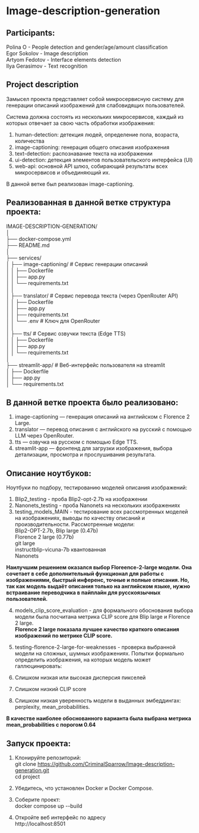 # Image-description-generation

## Participants:  
  
Polina O - People detection and gender/age/amount classification   
Egor Sokolov - Image description  
Artyom Fedotov - Interface elements detection  
Ilya Gerasimov - Text recognition  

## Project description  
Замысел проекта представляет собой микросервисную систему для генерации описаний изображений для слабовидящих пользователей.  
  
Система должна состоять из нескольких микросервисов, каждый из которых отвечает за свою часть обработки изображения:  
  
1. human-detection: детекция людей, определение пола, возраста, количества  
2. image-captioning: генерация общего описания изображения  
3. text-detection: распознавание текста на изображении  
4. ui-detection: детекция элементов пользовательского интерфейса (UI)  
5. web-api: основной API шлюз, собирающий результаты всех микросервисов и объединяющий их.  

В данной ветке был реализован image-captioning.  

## Реализованная в данной ветке структура проекта:  

IMAGE-DESCRIPTION-GENERATION/  
│  
├── docker-compose.yml            
├── README.md               
│  
├── services/  
│   ├── image-captioning/       # Сервис генерации описаний  
│   │   ├── Dockerfile  
│   │   ├── app.py  
│   │   └── requirements.txt  
│   │  
│   ├── translator/             # Сервис перевода текста (через OpenRouter API)  
│   │   ├── Dockerfile  
│   │   ├── app.py  
│   │   ├── requirements.txt  
│   │   └── .env                # Ключ для OpenRouter  
│   │  
│   ├── tts/                    # Сервис озвучки текста (Edge TTS)  
│   │   ├── Dockerfile   
│   │   ├── app.py   
│   │   └── requirements.txt   
│  
├── streamlit-app/              # Веб-интерфейс пользователя на streamlit  
│   ├── Dockerfile  
│   ├── app.py   
│   └── requirements.txt  
  
## В данной ветке проекта было реализовано:  
1. image-captioning — генерация описаний на английском с Florence 2 Large.  
2. translator — перевод описания с английского на русский с помощью LLM через OpenRouter.  
3. tts — озвучка на русском с помощью Edge TTS.  
4. streamlit-app — фронтенд для загрузки изображения, выбора детализации, просмотра и прослушивания результата.  

## Описание ноутбуков:
Ноутбуки по подбору, тестированию моделей описания изображений:  
1. Blip2_testing - проба Blip2-opt-2.7b на изображении
2. Nanonets_testing - проба Nanonets на нескольких изображениях
3. testing_models_MAIN - тестирование всех рассмотренных моделей на изображениях, выводы по качеству описаний и производительности.
Рассмотренные модели:  
Blip2-OPT-2.7b, 
Blip large (0.47b)  
Florence 2 large (0.77b)  
git large  
instructblip-vicuna-7b квантованная  
Nanonets  

**Наилучшим решением оказался выбор Floreence-2-large модели. Она сочетает в себе дополнительный функционал для работы с изображениями, быстрый инференс, точные и полные описания. Но, так как модель выдаёт описания только на английском языке, нужно встраивание переводчика в пайплайн для русскоязычных пользователей.** 

4. models_clip_score_evaluation - для формального обоснования выбора модели была посчитана метрика CLIP score для Blip large и Florence 2 large.   
**Florence 2 large показала лучшее качество краткого описания изображений по метрике CLIP score.**  

5. testing-florence-2-large-for-weaknesses - проверка выбранной модели на сложных, шумных изображениях. 
Попытки формально определить изображения, на которых модель может галлюцинировать:
1. Слишком низкая или высокая дисперсия пикселей 
2. Слишком низкий CLIP score
3. Слишком низкая уверенность модели в выданных эмбеддингах: perplexity, mean_probabilities.

**В качестве наиболее обоснованного варианта была выбрана метрика mean_probabilities с порогом 0.64**


## Запуск проекта:  
1. Клонируйте репозиторий:  
git clone https://github.com/CriminalSparrow/Image-description-generation.git  
cd project  

2. Убедитесь, что установлен Docker и Docker Compose.  

3. Соберите проект:  
docker compose up --build  

4. Откройте веб интерфейс по адресу  
http://localhost:8501  
